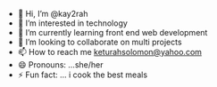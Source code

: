 - 👋 Hi, I’m @kay2rah
- 👀 I’m interested in technology
- 🌱 I’m currently learning front end web development 
- 💞️ I’m looking to collaborate on multi projects
- 📫 How to reach me keturahsolomon@yahoo.com
- 😄 Pronouns: ...she/her
- ⚡ Fun fact: ... i cook the best meals

<!---
kay2rah/kay2rah is a ✨ special ✨ repository because its `README.md` (this file) appears on your GitHub profile.
You can click the Preview link to take a look at your changes.
--->
